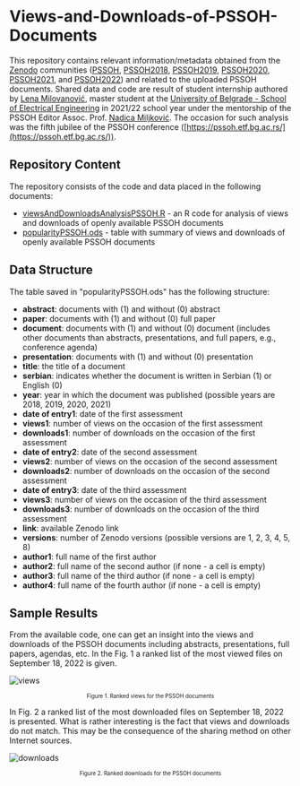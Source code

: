 # Views-and-Downloads-of-PSSOH-Documents
This repository contains relevant information/metadata obtained from the [Zenodo](https://zenodo.org/) communities ([PSSOH](https://zenodo.org/communities/pssoh/), [PSSOH2018](https://zenodo.org/communities/pssoh2018/), [PSSOH2019](https://zenodo.org/communities/pssoh2019/), [PSSOH2020](https://zenodo.org/communities/pssoh2020/), [PSSOH2021](https://zenodo.org/communities/pssoh2021/), and [PSSOH2022](https://zenodo.org/communities/pssoh2022/)) and related to the uploaded PSSOH documents. Shared data and code are result of student internship authored by [Lena Milovanović](https://github.com/lenamilovanovic), master student at the [University of Belgrade - School of Electrical Engineering](https://www.etf.bg.ac.rs/en) in 2021/22 school year under the mentorship of the PSSOH Editor Assoc. Prof. [Nadica Miljković](https://github.com/NadicaSm). The occasion for such analysis was the fifth jubilee of the PSSOH conference ([https://pssoh.etf.bg.ac.rs/](https://pssoh.etf.bg.ac.rs/)).

## Repository Content
The repository consists of the code and data placed in the following documents:
* [viewsAndDownloadsAnalysisPSSOH.R](https://github.com/pssoh/Views-and-Downloads-of-PSSOH-Documents/blob/main/viewsAndDownloadsAnalysisPSSOH.R) - an R code for analysis of views and downloads of openly available PSSOH documents
* [popularityPSSOH.ods](https://github.com/pssoh/Views-and-Downloads-of-PSSOH-Documents/blob/main/popularityPSSOH.ods) - table with summary of views and downloads of openly available PSSOH documents

## Data Structure
The table saved in "popularityPSSOH.ods" has the following structure:
* **abstract**: documents with (1) and without (0) abstract
* **paper**: documents with (1) and without (0) full paper
* **document**: documents with (1) and without (0) document (includes other documents than abstracts, presentations, and full papers, e.g., conference agenda)
* **presentation**: documents with (1) and without (0) presentation
* **title**: the title of a document 
* **serbian**: indicates whether the document is written in Serbian (1) or English (0) 
* **year**: year in which the document was published (possible years are 2018, 2019, 2020, 2021)
* **date of entry1**: date of the first assessment
* **views1**: number of views on the occasion of the first assessment
* **downloads1**: number of downloads on the occasion of the first assessment
* **date of entry2**: date of the second assessment
* **views2**: number of views on the occasion of the second assessment
* **downloads2**: number of downloads on the occasion of the second assessment
* **date of entry3**: date of the third assessment
* **views3**: number of views on the occasion of the third assessment
* **downloads3**: number of downloads on the occasion of the third assessment
* **link**: available Zenodo link 
* **versions**: number of Zenodo versions (possible versions are 1, 2, 3, 4, 5, 8)
* **author1**: full name of the first author
* **author2**: full name of the second author (if none - a cell is empty)
* **author3**: full name of the third author (if none - a cell is empty)
* **author4**: full name of the fourth author (if none - a cell is empty)

## Sample Results
From the available code, one can get an insight into the views and downloads of the PSSOH documents including abstracts, presentations, full papers, agendas, etc. In the Fig. 1 a ranked list of the most viewed files on September 18, 2022 is given.

![views](https://user-images.githubusercontent.com/41180160/192160068-33148b37-2007-492d-8347-f845bc2336ed.jpeg)
<p align="center"><sub><sup>Figure 1. Ranked views for the PSSOH documents</sup></sub></p>
  
In Fig. 2 a ranked list of the most downloaded files on September 18, 2022 is presented. What is rather interesting is the fact that views and downloads do not match. This may be the consequence of the sharing method on other Internet sources.

![downloads](https://user-images.githubusercontent.com/41180160/192160080-5a21dd06-4475-49ce-8f05-5c68194c6769.jpeg)
<p align="center"><sub><sup>Figure 2. Ranked downloads for the PSSOH documents</sup></sub></p>
